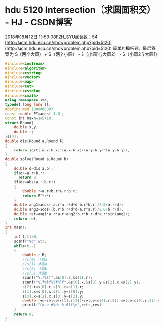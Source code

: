 # hdu 5120 Intersection（求圆面积交） - HJ - CSDN博客
2018年08月12日 19:59:08[FZH_SYU](https://me.csdn.net/feizaoSYUACM)阅读数：54
[http://acm.hdu.edu.cn/showproblem.php?pid=5120](http://acm.hdu.edu.cn/showproblem.php?pid=5120)
简单的模板题。最后答案为
S（两个大圆） + S（两个小圆） - S（小圆1与大圆2） -  S（小圆2与大圆1）
```cpp
#include<iostream>
#include<algorithm>
#include<cstring>
#include<vector>
#include<map>
#include<set>
#include<cstdio>
#include<cmath>
using namespace std;
typedef long long ll;
#define mod 1000000007
const double PI=acos(-1.0);  
const int maxn=1e5+10;
struct Round{
    double x,y;
    double r;
}s[4];
double dis(Round a,Round b)
{
    return sqrt((a.x-b.x)*(a.x-b.x)+(a.y-b.y)*(a.y-b.y));
}
double solve(Round a,Round b)
{
    double d=dis(a,b);
    if(d>=a.r+b.r)
      return 0;
    if(d<=abs(a.r-b.r))
    {
        double r=a.r<b.r?a.r:b.r;
        return PI*r*r; 
    }
    double ang1=acos((a.r*a.r+d*d-b.r*b.r)/2.0/a.r/d);
    double ang2=acos((b.r*b.r+d*d-a.r*a.r)/2.0/b.r/d);
    double ret=ang1*a.r*a.r+ang2*b.r*b.r-d*a.r*sin(ang1);
    return ret;
}
int main()
{
    int t,tt=0;
    scanf("%d",&t);
    while(t--)
    {
        double r,R;
        //s[0] 小圆a 
        //s[1] 大圆a 
        //s[2] 小圆b
        //s[3] 大圆b 
        scanf("%lf%lf",&s[0].r,&s[1].r);
        scanf("%lf%lf%lf%lf",&s[0].x,&s[0].y,&s[2].x,&s[2].y);
        s[2].r=s[0].r,s[3].r=s[1].r;
        s[1].x=s[0].x,s[1].y=s[0].y;
        s[3].x=s[2].x,s[3].y=s[2].y;
        double res=solve(s[1],s[3])+solve(s[0],s[2])-solve(s[0],s[3])-solve(s[1],s[2]);
        printf("Case #%d: %.6lf\n",++tt,res);
    } 
    return 0;
}
```
